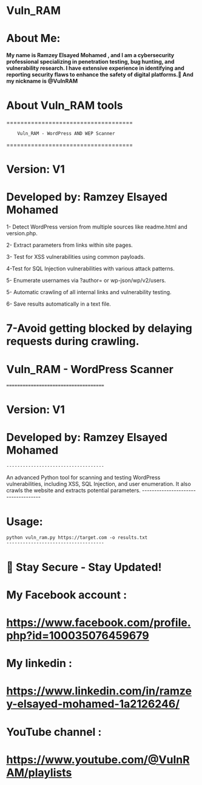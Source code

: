 # Vuln_RAM
# About Me:
**My name is Ramzey Elsayed Mohamed , and I am a cybersecurity professional specializing in penetration testing, bug hunting, and vulnerability research. I have extensive experience in identifying and reporting security flaws to enhance the safety of digital platforms. ِAnd my nickname is @VulnRAM**

# About Vuln_RAM tools

====================================

        Vuln_RAM - WordPress AND WEP Scanner
        
 ====================================
 
  #   Version: V1
# Developed by: Ramzey Elsayed Mohamed
   
1- Detect WordPress version from multiple sources like readme.html and version.php.

2- Extract parameters from links within site pages.

3- Test for XSS vulnerabilities using common payloads.

4-Test for SQL Injection vulnerabilities with various attack patterns.

5- Enumerate usernames via ?author= or wp-json/wp/v2/users.

5- Automatic crawling of all internal links and vulnerability testing.

6- Save results automatically in a text file.

7-Avoid getting blocked by delaying requests during crawling.
  ====================================
 #       Vuln_RAM - WordPress Scanner
    ====================================
#    Version: V1
#   Developed by: Ramzey Elsayed Mohamed
    ------------------------------------
   An advanced Python tool for scanning and testing WordPress vulnerabilities,
    including XSS, SQL Injection, and user enumeration. 
    It also crawls the website and extracts potential parameters.
    ------------------------------------
  # Usage:
    python vuln_ram.py https://target.com -o results.txt
    ------------------------------------
  #  🚀 Stay Secure - Stay Updated!

# My Facebook account :
# https://www.facebook.com/profile.php?id=100035076459679

# My linkedin :
# https://www.linkedin.com/in/ramzey-elsayed-mohamed-1a2126246/

# YouTube channel :
# https://www.youtube.com/@VulnRAM/playlists
